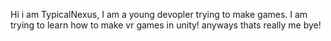 Hi  i am TypicalNexus, I am a young devopler trying to make games. I am trying to learn how to make vr games in unity! anyways thats really me bye!
